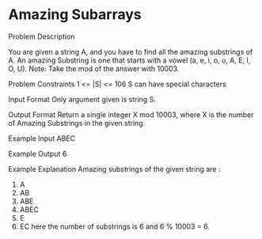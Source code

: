 # Amazing Subarrays

Problem Description
 
 

You are given a string A, and you have to find all the amazing substrings of A.
An amazing Substring is one that starts with a vowel (a, e, i, o, u, A, E, I, O, U).
Note: Take the mod of the answer with 10003.


Problem Constraints
1 <= |S| <= 106
S can have special characters


Input Format
Only argument given is string S.


Output Format
Return a single integer X mod 10003, where X is the number of Amazing Substrings in the given string.


Example Input
ABEC


Example Output
6


Example Explanation
Amazing substrings of the given string are :
1. A
2. AB
3. ABE
4. ABEC
5. E
6. EC
here the number of substrings is 6 and 6 % 10003 = 6.
